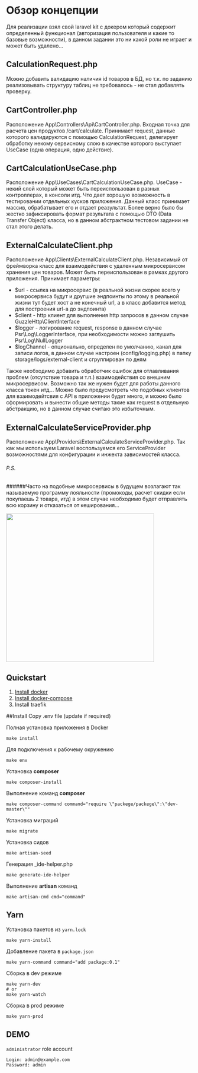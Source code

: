 # Обзор концепции
Для реализации взял свой laravel kit с докером который содержит определенный функционал (авторизация пользователя и какие то базовые возможности), в данном задании это ни какой роли не играет и может быть удалено...

## CalculationRequest.php
Можно добавить валидацию наличия id товаров в БД, но т.к. по заданию реализовывать структуру таблиц не требовалось - не стал добавлять проверку.

## CartController.php
Расположение App\Controllers\Api\CartController.php.
Входная точка для расчета цен продуктов /cart/calculate.
Принимает request, данные которого валидируются с помощью CalculationRequest, делегирует обработку некому сервисному слою в качестве которого выступает UseCase (одна операция, одно действие).

## CartCalculationUseCase.php
Расположение App\UseCases\CartCalculationUseCase.php.
UseCase - некий слой который может быть переиспользован в разных контроллерах, в консоли итд. Что дает хорошую возможность в тестировании отдельных кусков приложения.
Данный класс принимает массив, обрабатывает его и отдает реазультат. Более верно было бы жестко зафиксировать формат результата с помощью DTO (Data Transfer Object) класса, но в данном абстрактном тестовом задании не стал этого делать.

## ExternalCalculateClient.php
Расположение App\Clients\ExternalCalculateClient.php.
Независимый от фреймворка класс для взаимодействия с удаленным микросервисом хранения цен товаров. Может быть переиспользован в рамках другого приложения.
Принимает параметры:
- $url - ссылка на микросервис (в реальной жизни скорее всего у микросервиса будут и другшие эндпоинты по этому в реальной жизни тут будет хост а не конечный url, а в класс добавится метод для построения url-а до эндпоинта)
- $client - http клиент для выполнения http запросов в данном случае GuzzleHttp\ClientInterface
- $logger - логирование request, response в данном случае Psr\Log\LoggerInterface, при необходимости можно заглушить  Psr\Log\NullLogger
- $logChannel - опционально, определен по умолчанию, канал для записи логов, в данном случае настроен (config/logging.php) в папку storage/logs/external-client и сгруппирован по дням

Также необходимо добавить обработчик ошибок для отлавливания проблем (отсутствие товара и т.п.) взаимодействия со внешним микросервисом.
Возможно так же нужен будет для работы данного класса токен итд...
Можно было предусмотреть что подобных клиентов для взаимодейтсвия с API в приложении будет много, и можно было сформировать и вынести общие методы такие как request в отдельную абстракцию, но в данном случае считаю это избыточным.

## ExternalCalculateServiceProvider.php
Расположение App\Providers\ExternalCalculateServiceProvider.php.
Так как мы используем Laravel воспользуемся его ServiceProvider возможностями для конфигурации и инжекта зависимостей класса.

###### P.S.
######Часто на подобные микросервисы в будущем возлагают так называемую программу лояльности (промокоды, расчет скидки если покупаешь 2 товара, итд) в этом случае необходимо будет отправлять всю корзину и отказаться от кеширования...

<a href="https://laravel.com" target="_blank"><img src="https://raw.githubusercontent.com/laravel/art/master/logo-lockup/5%20SVG/2%20CMYK/1%20Full%20Color/laravel-logolockup-cmyk-red.svg" width="400" alt=""></a>

## Quickstart
1. [Install docker](https://docs.docker.com/install/)
2. [Install docker-compose](https://docs.docker.com/compose/install/)
3. Install traefik

##Install
Copy .env file (update if required)

Полная установка приложения в Docker 
```
make install
```

Для подключения к рабочему окружению 
```
make env
```

Установка **composer**
```
make composer-install
```

Выполнение команд **composer**
```
make composer-command command="require \"packege/packege\":\"dev-master\""
```

Установка миграций
```
make migrate
```

Установка сидов
```
make artisan-seed
```

Генерация _ide-helper.php
```
make generate-ide-helper
```

Выполнение **artisan** команд
```
make artisan-cmd cmd="command"
```

## Yarn

Установка пакетов из `yarn.lock`
```
make yarn-install
```

Добавление пакета в `package.json`
```
make yarn-command command="add package:0.1"
```

Сборка в dev режиме
```
make yarn-dev
# or 
make yarn-watch
```

Сборка в prod режиме
```
make yarn-prod
```

## DEMO

`administrator` role account
```
Login: admin@example.com
Password: admin
```
